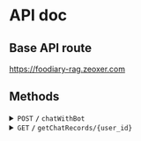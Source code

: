 # API doc

## Base API route

https://foodiary-rag.zeoxer.com

## Methods

<details>
 <summary><code>POST</code> <code><b>/</b></code> <code>chatWithBot</code></summary>

### Parameters

> | name       | type     | data type | description |
> | ---------- | -------- | --------- | ----------- |
> | user_id    | required | string    | 用戶 ID     |
> | query_text | required | string    | 提問內容    |

### Responses

> | http code | response              |
> | --------- | --------------------- |
> | `200`     | JSON object (content) |
> | `400`     | JSON object (error)   |

</details>

<details>
 <summary><code>GET</code> <code><b>/</b></code> <code>getChatRecords/{user_id}</code></summary>

### Parameters

> | name      | type     | data type | description                          |
> | --------- | -------- | --------- | ------------------------------------ |
> | timestamp | required | float     | 前次獲取訊息的最早時間 (預設為 None) |

### Responses

> | http code | response              |
> | --------- | --------------------- |
> | `200`     | JSON object (content) |
> | `400`     | JSON object (error)   |

</details>

